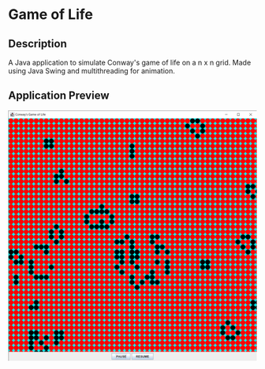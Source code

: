 # Game of Life

## Description

A Java application to simulate Conway's game of life on a n x n grid. Made using Java Swing and multithreading for animation.

## Application Preview

![](mvanmierlo-conway-gol.png)
